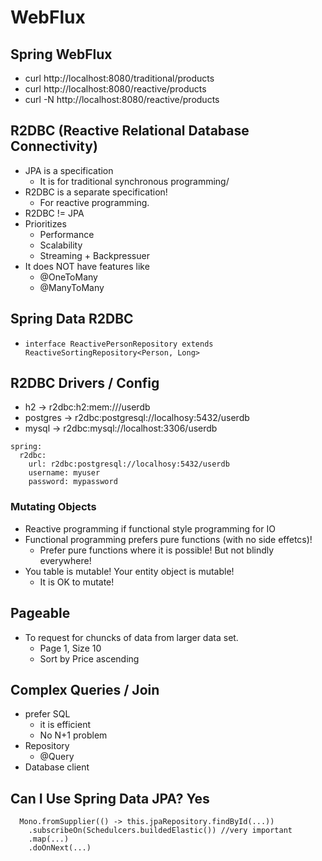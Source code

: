 # WebFlux

## Spring WebFlux
* curl http://localhost:8080/traditional/products
* curl http://localhost:8080/reactive/products
* curl -N http://localhost:8080/reactive/products


## R2DBC (Reactive Relational Database Connectivity)
* JPA is a specification
  * It is for traditional synchronous programming/
* R2DBC is a separate specification!
  * For reactive programming.
* R2DBC != JPA
* Prioritizes
  * Performance
  * Scalability
  * Streaming + Backpressuer
* It does NOT have features like
  * @OneToMany
  * @ManyToMany

## Spring Data R2DBC
* `interface ReactivePersonRepository extends ReactiveSortingRepository<Person, Long>`

## R2DBC Drivers / Config
* h2 -> r2dbc:h2:mem:///userdb
* postgres -> r2dbc:postgresql://localhosy:5432/userdb
* mysql -> r2dbc:mysql://localhost:3306/userdb

```
spring:
  r2dbc:
    url: r2dbc:postgresql://localhosy:5432/userdb
    username: myuser
    password: mypassword
```

### Mutating Objects
* Reactive programming if functional style programming for IO
* Functional programming prefers pure functions (with no side effetcs)!
  * Prefer pure functions where it is possible! But not blindly everywhere!
* You table is mutable! Your entity object is mutable!
  * It is OK to mutate! 


## Pageable
* To request for chuncks of data from larger data set.
  * Page 1, Size 10
  * Sort by Price ascending

## Complex Queries / Join
* prefer SQL
  * it is efficient
  * No N+1 problem
* Repository
  * @Query
* Database client


## Can I Use Spring Data JPA? Yes
```
  Mono.fromSupplier(() -> this.jpaRepository.findById(...))
    .subscribeOn(Schedulcers.buildedElastic()) //very important
    .map(...)
    .doOnNext(...)
```